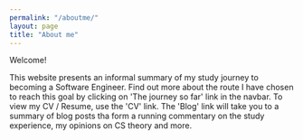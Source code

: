 ```yaml
---
permalink: "/aboutme/"
layout: page
title: "About me"
---
```


Welcome!    
   
This website presents an informal summary of my study journey to becoming a Software Engineer.  Find out more about the route I have chosen to reach this goal by clicking on 'The journey so far' link in the navbar.  To view my CV / Resume, use the 'CV' link.  The 'Blog' link will take you to a summary of blog posts tha form a running commentary on the study experience, my opinions on CS theory and more.
